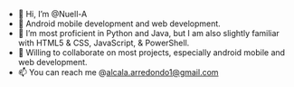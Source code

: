 - 👋 Hi, I’m @Nuell-A
- 👀 Android mobile development and web development.
- 🌱 I’m most proficient in Python and Java, but I am also slightly familiar with HTML5 & CSS, JavaScript, & PowerShell.
- 💞️ Willing to collaborate on most projects, especially android mobile and web development. 
- 📫 You can reach me @alcala.arredondo1@gmail.com

<!---
Nuell-A/Nuell-A is a ✨ special ✨ repository because its `README.md` (this file) appears on your GitHub profile.
You can click the Preview link to take a look at your changes.
--->
